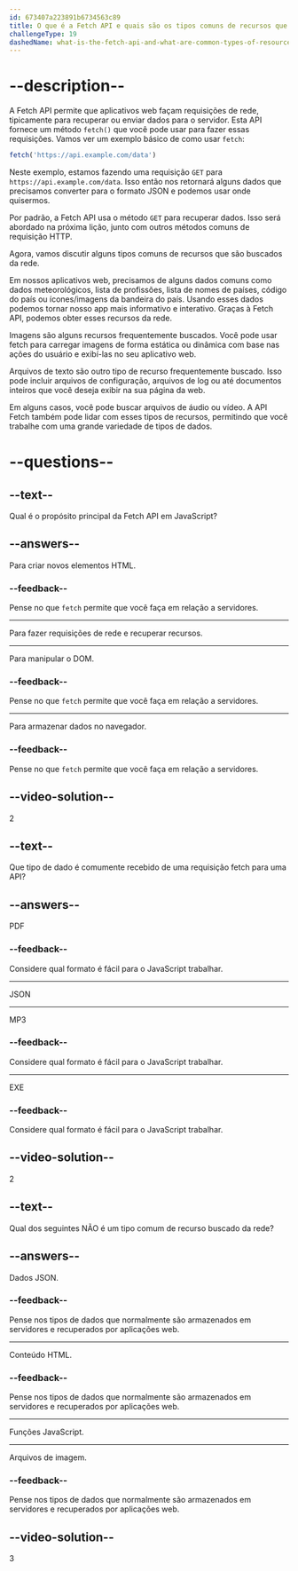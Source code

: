 ```yaml
---
id: 673407a223891b6734563c89
title: O que é a Fetch API e quais são os tipos comuns de recursos que são buscados da rede?
challengeType: 19
dashedName: what-is-the-fetch-api-and-what-are-common-types-of-resources-that-are-fetched-from-the-network
---
```


# --description--

A Fetch API permite que aplicativos web façam requisições de rede, tipicamente para recuperar ou enviar dados para o servidor. Esta API fornece um método `fetch()` que você pode usar para fazer essas requisições. Vamos ver um exemplo básico de como usar `fetch`:

```js
fetch('https://api.example.com/data')
```

Neste exemplo, estamos fazendo uma requisição `GET` para `https://api.example.com/data`. Isso então nos retornará alguns dados que precisamos converter para o formato JSON e podemos usar onde quisermos. 

Por padrão, a Fetch API usa o método `GET` para recuperar dados. Isso será abordado na próxima lição, junto com outros métodos comuns de requisição HTTP.

Agora, vamos discutir alguns tipos comuns de recursos que são buscados da rede.

Em nossos aplicativos web, precisamos de alguns dados comuns como dados meteorológicos, lista de profissões, lista de nomes de países, código do país ou ícones/imagens da bandeira do país. Usando esses dados podemos tornar nosso app mais informativo e interativo. Graças à Fetch API, podemos obter esses recursos da rede.

Imagens são alguns recursos frequentemente buscados. Você pode usar fetch para carregar imagens de forma estática ou dinâmica com base nas ações do usuário e exibí-las no seu aplicativo web.

Arquivos de texto são outro tipo de recurso frequentemente buscado. Isso pode incluir arquivos de configuração, arquivos de log ou até documentos inteiros que você deseja exibir na sua página da web.

Em alguns casos, você pode buscar arquivos de áudio ou vídeo. A API Fetch também pode lidar com esses tipos de recursos, permitindo que você trabalhe com uma grande variedade de tipos de dados.

# --questions--

## --text--

Qual é o propósito principal da Fetch API em JavaScript?

## --answers--

Para criar novos elementos HTML.

### --feedback--

Pense no que `fetch` permite que você faça em relação a servidores.

---

Para fazer requisições de rede e recuperar recursos.

---

Para manipular o DOM.

### --feedback--

Pense no que `fetch` permite que você faça em relação a servidores.

---

Para armazenar dados no navegador.

### --feedback--

Pense no que `fetch` permite que você faça em relação a servidores.

## --video-solution--

2

## --text--

Que tipo de dado é comumente recebido de uma requisição fetch para uma API?

## --answers--

PDF

### --feedback--

Considere qual formato é fácil para o JavaScript trabalhar.

---

JSON

---

MP3

### --feedback--

Considere qual formato é fácil para o JavaScript trabalhar.

---

EXE

### --feedback--

Considere qual formato é fácil para o JavaScript trabalhar.

## --video-solution--

2

## --text--

Qual dos seguintes NÃO é um tipo comum de recurso buscado da rede?

## --answers--

Dados JSON.

### --feedback--

Pense nos tipos de dados que normalmente são armazenados em servidores e recuperados por aplicações web.

---

Conteúdo HTML.

### --feedback--

Pense nos tipos de dados que normalmente são armazenados em servidores e recuperados por aplicações web.

---

Funções JavaScript.

---

Arquivos de imagem.

### --feedback--

Pense nos tipos de dados que normalmente são armazenados em servidores e recuperados por aplicações web.

## --video-solution--

3
